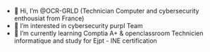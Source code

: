 - 👋 Hi, I’m @OCR-GRLD (Technician Computer and  cybersecurity enthousiat from France)
- 👀 I’m interested in cybersecurity purpl Team
- 🌱 I’m currently learning Comptia A+ & openclassroom Technicien informatique and study for Ejpt - INE certification
<!---
OCR-GRLD/OCR-GRLD is a ✨ special ✨ repository because its `README.md` (this file) appears on your GitHub profile.
You can click the Preview link to take a look at your changes.
--->
